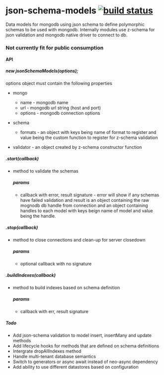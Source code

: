 # json-schema-models [![build status](https://travis-ci.org/simon-p-r/json-schema-models.svg?branch=master)](https://travis-ci.org/simon-p-r/json-schema-models)

Data models for mongodb using json schema to define polymorphic schemas to be used with mongodb.
Internally modules use z-schema for json validation and mongodb native driver to connect to db.

### Not currently fit for public consumption


#### API

##### new jsonSchemaModels(options);

options object must contain the following properties
+ mongo
   + name - mongodb name
   + url - mongodb url string (host and port)
   + options - mongodb connection options

+ schema
   + formats - an object with keys being name of format to register and value being the custom function to register for z-schema validation
+ validator - an object created by z-schema constructor function

##### .start(callback)

+ method to validate the schemas

    ##### params
    + callback with error, result signature - error will show if any schemas have failed validation and result is an object containing the raw mognodb db handle from connection and an object containing handles to each model with keys beign name of model and value being the handle.

##### .stop(callback)

+ method to close connections and clean-up for server closedown

    ##### params
    + optional callback with no signature

##### .buildIndexes(callback)

+ method to build indexes based on schema definition

    ##### params
    + callback with err, result signature

##### Todo

+ Add json-schema validation to model insert, insertMany and update methods
+ Add lifecycle hooks for methods that are defined on schema definitions
+ Intergrate dropAllIndexes method
+ Handle multi-tenant database semantics
+ Switch to generators or async await instead of neo-async dependency
+ Add ability to use different datastores based on configuration
